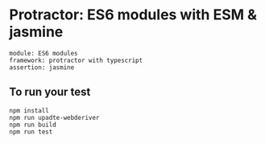# Protractor: ES6 modules with ESM & jasmine

    module: ES6 modules
    framework: protractor with typescript
    assertion: jasmine

## To run your test

    npm install
    npm run upadte-webderiver
    npm run build
    npm run test
